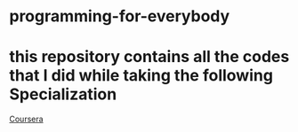 # programming-for-everybody
# this repository contains all the codes that I did while taking the following Specialization
[Coursera](https://www.coursera.org/specializations/python)

